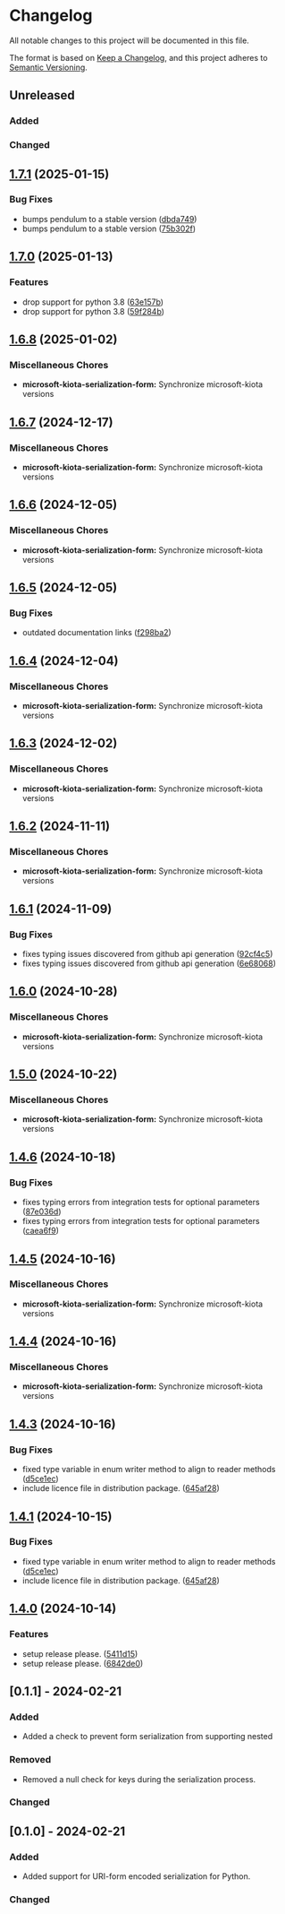 # Changelog

All notable changes to this project will be documented in this file.

The format is based on [Keep a Changelog](https://keepachangelog.com/en/1.0.0/),
and this project adheres to [Semantic Versioning](https://semver.org/spec/v2.0.0.html).

## Unreleased

### Added

### Changed

## [1.7.1](https://github.com/microsoft/kiota-python/compare/microsoft-kiota-serialization-form-v1.7.0...microsoft-kiota-serialization-form-v1.7.1) (2025-01-15)


### Bug Fixes

* bumps pendulum to a stable version ([dbda749](https://github.com/microsoft/kiota-python/commit/dbda749947f630a03bcd5b0311fbc072182ba355))
* bumps pendulum to a stable version ([75b302f](https://github.com/microsoft/kiota-python/commit/75b302f9a8763ee7f674a627478cd19491c1d555))

## [1.7.0](https://github.com/microsoft/kiota-python/compare/microsoft-kiota-serialization-form-v1.6.8...microsoft-kiota-serialization-form-v1.7.0) (2025-01-13)


### Features

* drop support for python 3.8 ([63e157b](https://github.com/microsoft/kiota-python/commit/63e157b2f90d92e360e94670fdaf01095f81e5c8))
* drop support for python 3.8 ([59f284b](https://github.com/microsoft/kiota-python/commit/59f284bb4dff90e468a97c15f2b9bba2fde529db))

## [1.6.8](https://github.com/microsoft/kiota-python/compare/microsoft-kiota-serialization-form-v1.6.7...microsoft-kiota-serialization-form-v1.6.8) (2025-01-02)


### Miscellaneous Chores

* **microsoft-kiota-serialization-form:** Synchronize microsoft-kiota versions

## [1.6.7](https://github.com/microsoft/kiota-python/compare/microsoft-kiota-serialization-form-v1.6.6...microsoft-kiota-serialization-form-v1.6.7) (2024-12-17)


### Miscellaneous Chores

* **microsoft-kiota-serialization-form:** Synchronize microsoft-kiota versions

## [1.6.6](https://github.com/microsoft/kiota-python/compare/microsoft-kiota-serialization-form-v1.6.5...microsoft-kiota-serialization-form-v1.6.6) (2024-12-05)


### Miscellaneous Chores

* **microsoft-kiota-serialization-form:** Synchronize microsoft-kiota versions

## [1.6.5](https://github.com/microsoft/kiota-python/compare/microsoft-kiota-serialization-form-v1.6.4...microsoft-kiota-serialization-form-v1.6.5) (2024-12-05)


### Bug Fixes

* outdated documentation links ([f298ba2](https://github.com/microsoft/kiota-python/commit/f298ba2cf9d6fa3874bc248873f7270fb9499b7f))

## [1.6.4](https://github.com/microsoft/kiota-python/compare/microsoft-kiota-serialization-form-v1.6.3...microsoft-kiota-serialization-form-v1.6.4) (2024-12-04)


### Miscellaneous Chores

* **microsoft-kiota-serialization-form:** Synchronize microsoft-kiota versions

## [1.6.3](https://github.com/microsoft/kiota-python/compare/microsoft-kiota-serialization-form-v1.6.2...microsoft-kiota-serialization-form-v1.6.3) (2024-12-02)


### Miscellaneous Chores

* **microsoft-kiota-serialization-form:** Synchronize microsoft-kiota versions

## [1.6.2](https://github.com/microsoft/kiota-python/compare/microsoft-kiota-serialization-form-v1.6.1...microsoft-kiota-serialization-form-v1.6.2) (2024-11-11)


### Miscellaneous Chores

* **microsoft-kiota-serialization-form:** Synchronize microsoft-kiota versions

## [1.6.1](https://github.com/microsoft/kiota-python/compare/microsoft-kiota-serialization-form-v1.6.0...microsoft-kiota-serialization-form-v1.6.1) (2024-11-09)


### Bug Fixes

* fixes typing issues discovered from github api generation ([92cf4c5](https://github.com/microsoft/kiota-python/commit/92cf4c5a33e67406f8f38d255c1ed990d95a7892))
* fixes typing issues discovered from github api generation ([6e68068](https://github.com/microsoft/kiota-python/commit/6e6806880b1fa0a43d63a97b937461d688e62ea0))

## [1.6.0](https://github.com/microsoft/kiota-python/compare/microsoft-kiota-serialization-form-v1.5.0...microsoft-kiota-serialization-form-v1.6.0) (2024-10-28)


### Miscellaneous Chores

* **microsoft-kiota-serialization-form:** Synchronize microsoft-kiota versions

## [1.5.0](https://github.com/microsoft/kiota-python/compare/microsoft-kiota-serialization-form-v1.4.6...microsoft-kiota-serialization-form-v1.5.0) (2024-10-22)


### Miscellaneous Chores

* **microsoft-kiota-serialization-form:** Synchronize microsoft-kiota versions

## [1.4.6](https://github.com/microsoft/kiota-python/compare/microsoft-kiota-serialization-form-v1.4.5...microsoft-kiota-serialization-form-v1.4.6) (2024-10-18)


### Bug Fixes

* fixes typing errors from integration tests for optional parameters ([87e036d](https://github.com/microsoft/kiota-python/commit/87e036d3dc56b2dfff9dd93134ea1aba66918b18))
* fixes typing errors from integration tests for optional parameters ([caea6f9](https://github.com/microsoft/kiota-python/commit/caea6f9e43d60434d7088f0c6499a6ddb9d7dc14))

## [1.4.5](https://github.com/microsoft/kiota-python/compare/microsoft-kiota-serialization-form-v1.4.4...microsoft-kiota-serialization-form-v1.4.5) (2024-10-16)


### Miscellaneous Chores

* **microsoft-kiota-serialization-form:** Synchronize microsoft-kiota versions

## [1.4.4](https://github.com/microsoft/kiota-python/compare/microsoft-kiota-serialization-form-v1.4.3...microsoft-kiota-serialization-form-v1.4.4) (2024-10-16)


### Miscellaneous Chores

* **microsoft-kiota-serialization-form:** Synchronize microsoft-kiota versions

## [1.4.3](https://github.com/microsoft/kiota-python/compare/microsoft-kiota-serialization-form-v1.4.1...microsoft-kiota-serialization-form-v1.4.3) (2024-10-16)


### Bug Fixes

* fixed type variable in enum writer method to align to reader methods ([d5ce1ec](https://github.com/microsoft/kiota-python/commit/d5ce1ec226b804dd949a2f3b52d1b0cb042fc062))
* include licence file in distribution package. ([645af28](https://github.com/microsoft/kiota-python/commit/645af285a6f97848b190c51199fda9f541e9027a))

## [1.4.1](https://github.com/microsoft/kiota-python/compare/v1.4.0...v1.4.1) (2024-10-15)


### Bug Fixes

* fixed type variable in enum writer method to align to reader methods ([d5ce1ec](https://github.com/microsoft/kiota-python/commit/d5ce1ec226b804dd949a2f3b52d1b0cb042fc062))
* include licence file in distribution package. ([645af28](https://github.com/microsoft/kiota-python/commit/645af285a6f97848b190c51199fda9f541e9027a))

## [1.4.0](https://github.com/microsoft/kiota-python/compare/v1.3.4...v1.4.0) (2024-10-14)


### Features

* setup release please. ([5411d15](https://github.com/microsoft/kiota-python/commit/5411d156ef08a623c6a463c09f1215a2b83ce3f0))
* setup release please. ([6842de0](https://github.com/microsoft/kiota-python/commit/6842de04a25552852b514c402b864c871ff2d6c6))

## [0.1.1] - 2024-02-21

### Added

- Added a check to prevent form serialization from supporting nested

### Removed

- Removed a null check for keys during the serialization process.

### Changed

## [0.1.0] - 2024-02-21

### Added

- Added support for URI-form encoded serialization for Python.

### Changed

